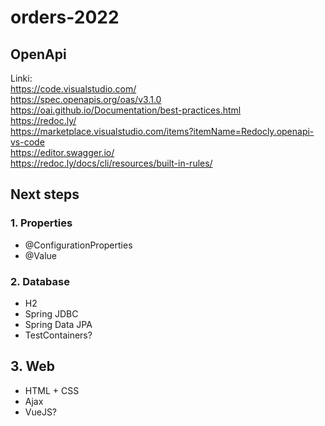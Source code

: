 # orders-2022

## OpenApi

Linki:  
https://code.visualstudio.com/  
https://spec.openapis.org/oas/v3.1.0  
https://oai.github.io/Documentation/best-practices.html      
https://redoc.ly/  
https://marketplace.visualstudio.com/items?itemName=Redocly.openapi-vs-code    
https://editor.swagger.io/  
https://redoc.ly/docs/cli/resources/built-in-rules/  

## Next steps

### 1. Properties

- @ConfigurationProperties
- @Value

### 2. Database

- H2
- Spring JDBC
- Spring Data JPA
- TestContainers?

## 3. Web

- HTML + CSS
- Ajax
- VueJS?
